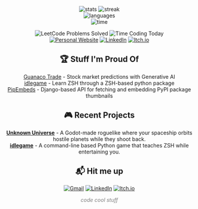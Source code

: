 <div align="center">

![stats](https://github-readme-stats.vercel.app/api?username=bboonstra&show_icons=true&theme=radical&hide_rank=true)
![streak](https://github-readme-streak-stats.herokuapp.com?user=bboonstra&theme=radical&card_width=195&hide_total_contributions=true&hide_longest_streak=true)
<br/>
![languages](https://github-readme-stats.vercel.app/api/top-langs/?username=bboonstra&theme=radical&card_width=500&layout=compact&langs_count=6)
<br/>
![time](https://github-readme-stats.vercel.app/api/wakatime?username=bboonstra&theme=radical&layout=compact&api_domain=wakapi.dev&custom_title=Time%20Programming%20(Past%20Year)&langs_count=6)

<img src="https://img.shields.io/badge/dynamic/json?style=for-the-badge&amp;logo=leetcode&amp;label=LeetCode%20Problems%20Solved&amp;query=totalSolved&amp;url=https://leetcode-stats-api.herokuapp.com/bboonstra&amp;color=darkorange" alt="LeetCode Problems Solved">

<img src="https://img.shields.io/endpoint?url=https://wakapi.dev/api/compat/shields/v1/bboonstra/interval:day&amp;style=for-the-badge&amp;label=Time%20coding%20today&amp;logo=clockify&amp;logoColor=white&amp;color=seagreen" alt="Time Coding Today">

<br/>

<a href="https://bboonstra.github.io/">
  <img src="https://img.shields.io/badge/-Portfolio-44BAA2?style=for-the-badge&logo=barmenia&logoColor=white" alt="Personal Website" /></a>

<a href="https://www.linkedin.com/in/ben-boonstra-38b96a262/">
  <img src="https://img.shields.io/badge/Connect-blue?style=for-the-badge&logo=linkedin&logoColor=white" alt="LinkedIn" /></a>

<a href="https://bboonstra.itch.io/">
  <img src="https://img.shields.io/badge/-My%20Games-red?style=for-the-badge&logo=itch.io&logoColor=white" alt="Itch.io" /></a>

## 🏆 Stuff I'm Proud Of

[Guanaco Trade](https://github.com/bboonstra/guanaco-trade) - Stock market predictions with Generative AI <br/>
[idlegame](https://github.com/bboonstra/idlegame) - Learn ZSH through a ZSH-based python package <br/>
[PipEmbeds](https://pipembeds.com) - Django-based API for fetching and embedding PyPI package thumbnails <br/>

## 🎮 Recent Projects

**[Unknown Universe](https://bboonstra.itch.io/unknown-universe)** - A Godot-made roguelike where your spaceship orbits hostile planets while they shoot back. <br/>
**[idlegame](https://github.com/bboonstra/idlegame)** - A command-line based Python game that teaches ZSH while entertaining you. <br/>

## 📬 Hit me up

[![Gmail](https://img.shields.io/badge/-Email-D14836?style=flat-square&logo=gmail&logoColor=white)](mailto:bboonstra26@gmail.com)
[![LinkedIn](https://img.shields.io/badge/-LinkedIn-0077B5?style=flat-square&logo=linkedin&logoColor=white)](https://www.linkedin.com/in/ben-boonstra-38b96a262/)
[![Itch.io](https://img.shields.io/badge/-Itch.io-FA5C5C?style=flat-square&logo=itch.io&logoColor=white)](https://bboonstra.itch.io/)

<p align="center" style="color:gray;"><i>code cool stuff</i></p>
</div>
